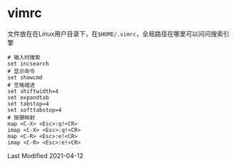 # vimrc

文件放在在Linux用户目录下，在`$HOME/.vimrc`，全局路径在哪里可以问问搜索引擎

```
# 输入时搜索
set incsearch
# 显示命令
set showcmd
# 空格缩进
set shiftwidth=4
set expandtab
set tabstop=4
set softtabstop=4
# 按键映射
map <C-X> <Esc>:q!<CR>
imap <C-X> <Esc>:q!<CR>
map <C-R> <Esc>:e!<CR>
imap <C-R> <Esc>:e!<CR>
```

Last Modified 2021-04-12